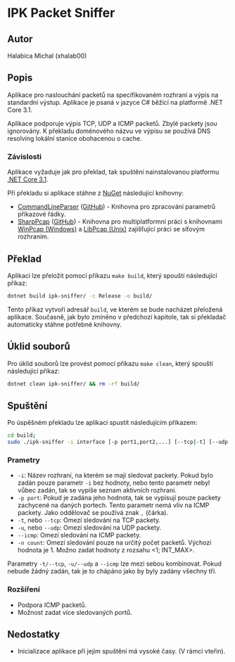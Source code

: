 # IPK Packet Sniffer

## Autor

Halabica Michal (xhalab00)

## Popis

Aplikace pro naslouchání packetů na specifikovaném rozhraní a výpis na standardní výstup. Aplikace je psaná v jazyce C# běžící na platformě .NET Core 3.1.

Aplikace podporuje výpis TCP, UDP a ICMP packetů. Zbylé packety jsou ignorovány. K překladu doménového názvu ve výpisu se používá DNS resolving lokální stanice obohacenou o cache.

### Závislosti

Aplikace vyžaduje jak pro překlad, tak spuštění nainstalovanou platformu [.NET Core 3.1](https://dotnet.microsoft.com/download/dotnet-core/3.1).

Při překladu si aplikace stáhne z [NuGet](https://www.nuget.org/) následující knihovny:

- [CommandLineParser](https://www.nuget.org/packages/CommandLineParser/) ([GitHub](https://github.com/commandlineparser/commandline)) - Knihovna pro zpracování parametrů příkazové řádky.
- [SharpPcap](https://www.nuget.org/packages/SharpPcap/) ([GitHub](https://github.com/chmorgan/sharppcap)) - Knihovna pro multiplatformní práci s knihovnami [WinPcap (Windows)](https://www.winpcap.org/) a [LibPcap (Unix)](https://www.tcpdump.org/) zajišťující práci se síťovým rozhraním.

## Překlad

Aplikaci lze přeložit pomocí příkazu `make build`, který spouští následující příkaz:
```sh
dotnet build ipk-sniffer/ -c Release -o build/
```
Tento příkaz vytvoří adresář `build`, ve kterém se bude nacházet přeložená aplikace. Současně, jak bylo zmíněno v předchozí kapitole, tak si překladač automaticky stáhne potřebné knihovny.

## Úklid souborů

Pro úklid souborů lze provést pomocí příkazu `make clean`, který spouští následující příkaz:
```sh
dotnet clean ipk-sniffer/ && rm -rf build/
```

## Spuštění

Po úspěšném překladu lze aplikaci spustit následujícím příkazem:
```sh
cd build;
sudo ./ipk-sniffer -i interface [-p port1,port2,...] [--tcp|-t] [--udp|u] [--icmp] [-n count]
```

### Prametry

- `-i`: Název rozhraní, na kterém se mají sledovat packety. Pokud bylo zadán pouze parametr `-i` bez hodnoty, nebo tento parametr nebyl vůbec zadán, tak se vypíše seznam aktivních rozhraní.
- `-p port`: Pokud je zadána jeho hodnota, tak se vypisují pouze packety zachycené na daných portech. Tento parametr nemá vliv na ICMP packety. Jako oddělovač se používá znak `,` (čárka).
- `-t`, nebo `--tcp`: Omezí sledování na TCP packety.
- `-u`, nebo `--udp`: Omezí sledování na UDP packety.
- `--icmp`: Omezí sledování na ICMP packety.
- `-n count`: Omezí sledování pouze na určitý počet packetů. Výchozí hodnota je 1. Možno zadat hodnoty z rozsahu <1; INT_MAX>.

Parametry `-t/--tcp`, `-u/--udp` a `--icmp` lze mezi sebou kombinovat. Pokud nebude žádný zadán, tak je to chápáno jako by byly zadány všechny tři.

### Rozšíření
- Podpora ICMP packetů.
- Možnost zadat více sledovaných portů.

## Nedostatky

- Inicializace aplikace při jejím spuštění má vysoké časy. (V rámci vteřin).
